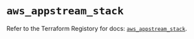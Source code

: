 # `aws_appstream_stack`

Refer to the Terraform Registory for docs: [`aws_appstream_stack`](https://registry.terraform.io/providers/hashicorp/aws/4.63.0/docs/resources/appstream_stack).
